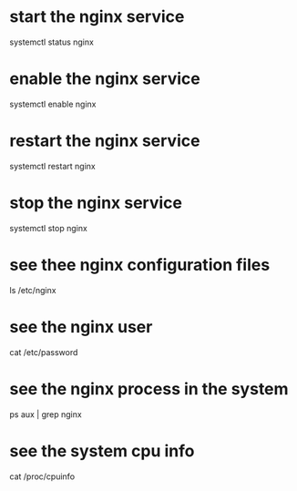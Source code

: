 # start the nginx service
systemctl status nginx

# enable the nginx service
systemctl enable nginx

# restart the nginx service
systemctl restart nginx

# stop the nginx service
systemctl stop nginx

# see thee nginx configuration files
ls /etc/nginx

# see the nginx user
cat /etc/password

# see the nginx process in the system
ps aux | grep nginx

# see the system cpu info
cat /proc/cpuinfo
